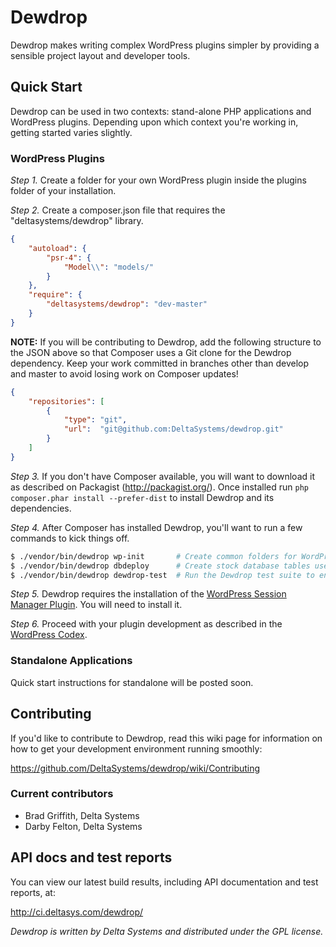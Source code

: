 Dewdrop
=======

Dewdrop makes writing complex WordPress plugins simpler by providing a 
sensible project layout and developer tools.


Quick Start
-----------

Dewdrop can be used in two contexts: stand-alone PHP applications and WordPress
plugins.  Depending upon which context you're working in, getting started varies
slightly.

### WordPress Plugins

*Step 1.* Create a folder for your own WordPress plugin inside the plugins folder of your installation.

*Step 2.* Create a composer.json file that requires the "deltasystems/dewdrop" library.  

```json
{
    "autoload": {
        "psr-4": {
            "Model\\": "models/"
        }
    },
    "require": {
        "deltasystems/dewdrop": "dev-master"
    }
}
```

**NOTE:** If you will be contributing to Dewdrop, add the following structure to the JSON above so that Composer uses a
Git clone for the Dewdrop dependency. Keep your work committed in branches other than develop and master to avoid losing
work on Composer updates!

```json
{
    "repositories": [
        {
            "type": "git",
            "url":  "git@github.com:DeltaSystems/dewdrop.git"
        }
    ]
}
```

*Step 3.* If you don't have Composer available, you will want to download it as described on Packagist (<http://packagist.org/>).  Once installed run `php composer.phar install --prefer-dist` to install Dewdrop and its dependencies.

*Step 4.* After Composer has installed Dewdrop, you'll want to run a few commands to kick things off.

```bash
$ ./vendor/bin/dewdrop wp-init       # Create common folders for WordPress plugins
$ ./vendor/bin/dewdrop dbdeploy      # Create stock database tables used by Dewdrop
$ ./vendor/bin/dewdrop dewdrop-test  # Run the Dewdrop test suite to ensure everything is working as expected
```

*Step 5.* Dewdrop requires the installation of the [WordPress Session Manager Plugin](https://wordpress.org/plugins/wp-session-manager/). You will need to install it.

*Step 6.* Proceed with your plugin development as described in the
[WordPress Codex](https://codex.wordpress.org/Writing_a_Plugin).

### Standalone Applications

Quick start instructions for standalone will be posted soon.

Contributing
------------

If you'd like to contribute to Dewdrop, read this wiki page for information on
how to get your development environment running smoothly:

<https://github.com/DeltaSystems/dewdrop/wiki/Contributing>

### Current contributors

* Brad Griffith, Delta Systems
* Darby Felton, Delta Systems


API docs and test reports
-------------------------

You can view our latest build results, including API documentation and test
reports, at:

<http://ci.deltasys.com/dewdrop/>

_Dewdrop is written by Delta Systems and distributed under the GPL license._
